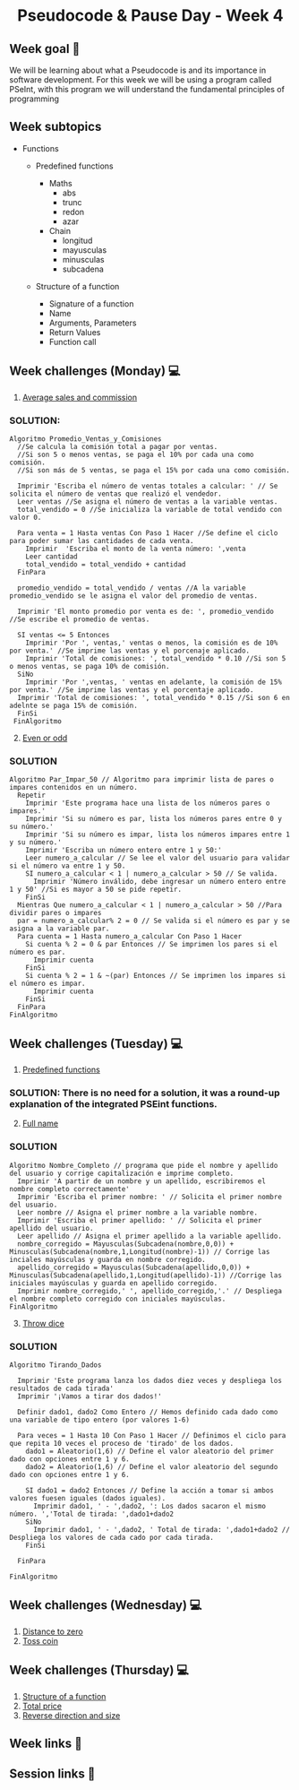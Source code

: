 <h1 align="center">Pseudocode & Pause Day - Week 4</h1>

## Week goal 🏁

<p>We will be learning about what a Pseudocode is and its importance in software development. For this week we will be using a program called PSeInt, with this program we will understand the fundamental principles of programming</p>

## Week subtopics

- Functions

  - Predefined functions

    - Maths
      - abs
      - trunc
      - redon
      - azar
    - Chain
      - longitud
      - mayusculas
      - minusculas
      - subcadena

  - Structure of a function
    - Signature of a function
    - Name
    - Arguments, Parameters
    - Return Values
    - Function call

## Week challenges (Monday) 💻

1. [Average sales and commission](./challenges/e00/desc)

### SOLUTION:

    Algoritmo Promedio_Ventas_y_Comisiones
      //Se calcula la comisión total a pagar por ventas.
      //Si son 5 o menos ventas, se paga el 10% por cada una como comisión.
      //Si son más de 5 ventas, se paga el 15% por cada una como comisión.

      Imprimir 'Escriba el número de ventas totales a calcular: ' // Se solicita el número de ventas que realizó el vendedor.
      Leer ventas //Se asigna el número de ventas a la variable ventas.
      total_vendido = 0 //Se inicializa la variable de total vendido con valor 0.

      Para venta = 1 Hasta ventas Con Paso 1 Hacer //Se define el ciclo para poder sumar las cantidades de cada venta.
        Imprimir  'Escriba el monto de la venta número: ',venta
        Leer cantidad
        total_vendido = total_vendido + cantidad
      FinPara

      promedio_vendido = total_vendido / ventas //A la variable promedio_vendido se le asigna el valor del promedio de ventas.

      Imprimir 'El monto promedio por venta es de: ', promedio_vendido //Se escribe el promedio de ventas.

      SI ventas <= 5 Entonces
        Imprimir 'Por ', ventas,' ventas o menos, la comisión es de 10% por venta.' //Se imprime las ventas y el porcenaje aplicado.
        Imprimir 'Total de comisiones: ', total_vendido * 0.10 //Si son 5 o menos ventas, se paga 10% de comisión.
      SiNo
        Imprimir 'Por ',ventas, ' ventas en adelante, la comisión de 15% por venta.' //Se imprime las ventas y el porcentaje aplicado.
      Imprimir 'Total de comisiones: ', total_vendido * 0.15 //Si son 6 en adelnte se paga 15% de comisión.
      FinSi
     FinAlgoritmo

2. [Even or odd](./challenges/e01/desc/)

### SOLUTION

    Algoritmo Par_Impar_50 // Algoritmo para imprimir lista de pares o impares contenidos en un número.
      Repetir
        Imprimir 'Este programa hace una lista de los números pares o impares.'
        Imprimir 'Si su número es par, lista los números pares entre 0 y su número.'
        Imprimir 'Si su número es impar, lista los números impares entre 1 y su número.'
        Imprimir 'Escriba un número entero entre 1 y 50:'
        Leer numero_a_calcular // Se lee el valor del usuario para validar si el número va entre 1 y 50.
        SI numero_a_calcular < 1 | numero_a_calcular > 50 // Se valida.
          Imprimir 'Número inválido, debe ingresar un número entero entre 1 y 50' //Si es mayor a 50 se pide repetir.
        FinSi
      Mientras Que numero_a_calcular < 1 | numero_a_calcular > 50 //Para dividir pares o impares
      par = numero_a_calcular% 2 = 0 // Se valida si el número es par y se asigna a la variable par.
      Para cuenta = 1 Hasta numero_a_calcular Con Paso 1 Hacer
        Si cuenta % 2 = 0 & par Entonces // Se imprimen los pares si el número es par.
          Imprimir cuenta
        FinSi
        Si cuenta % 2 = 1 & ~(par) Entonces // Se imprimen los impares si el número es impar.
          Imprimir cuenta
        FinSi
      FinPara
    FinAlgoritmo

## Week challenges (Tuesday) 💻

1. [Predefined functions](./challenges/e02/desc/)

### SOLUTION: There is no need for a solution, it was a round-up explanation of the integrated PSEint functions.

2. [Full name](./challenges/e03/desc/)

### SOLUTION

    Algoritmo Nombre_Completo // programa que pide el nombre y apellido del usuario y corrige capitalización e imprime completo.
      Imprimir 'A partir de un nombre y un apellido, escribiremos el nombre completo correctamente'
      Imprimir 'Escriba el primer nombre: ' // Solicita el primer nombre del usuario.
      Leer nombre // Asigna el primer nombre a la variable nombre.
      Imprimir 'Escriba el primer apellido: ' // Solicita el primer apellido del usuario.
      Leer apellido // Asigna el primer apellido a la variable apellido.
      nombre_corregido = Mayusculas(Subcadena(nombre,0,0)) + Minusculas(Subcadena(nombre,1,Longitud(nombre)-1)) // Corrige las inciales mayúsculas y guarda en nombre corregido.
      apellido_corregido = Mayusculas(Subcadena(apellido,0,0)) + Minusculas(Subcadena(apellido,1,Longitud(apellido)-1)) //Corrige las iniciales mayúsculas y guarda en apellido corregido.
      Imprimir nombre_corregido,' ', apellido_corregido,'.' // Despliega el nombre completo corregido con iniciales mayúsculas.
    FinAlgoritmo

3. [Throw dice](./challenges/e04/desc/)

### SOLUTION

    Algoritmo Tirando_Dados

      Imprimir 'Este programa lanza los dados diez veces y despliega los resultados de cada tirada'
      Imprimir '¡Vamos a tirar dos dados!'

      Definir dado1, dado2 Como Entero // Hemos definido cada dado como una variable de tipo entero (por valores 1-6)

      Para veces = 1 Hasta 10 Con Paso 1 Hacer // Definimos el ciclo para que repita 10 veces el proceso de 'tirado' de los dados.
        dado1 = Aleatorio(1,6) // Define el valor aleatorio del primer dado con opciones entre 1 y 6.
        dado2 = Aleatorio(1,6) // Define el valor aleatorio del segundo dado con opciones entre 1 y 6.

        SI dado1 = dado2 Entonces // Define la acción a tomar si ambos valores fuesen iguales (dados iguales).
          Imprimir dado1, ' - ',dado2, ': Los dados sacaron el mismo número. ','Total de tirada: ',dado1+dado2
        SiNo
          Imprimir dado1, ' - ',dado2, ' Total de tirada: ',dado1+dado2 // Despliega los valores de cada cado por cada tirada.
        FinSi

      FinPara

    FinAlgoritmo
    

## Week challenges (Wednesday) 💻

1. [Distance to zero](./challenges/e05/desc/)
2. [Toss coin](./challenges/e06/desc/)

## Week challenges (Thursday) 💻

1. [Structure of a function](./challenges/e07/desc/)
2. [Total price](./challenges/e08/desc/)
3. [Reverse direction and size](./challenges/e09/desc/)

## Week links 🔗

## Session links 🔗
